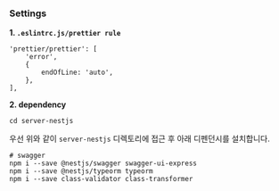 ### Settings

**1. `.eslintrc.js/prettier rule`**

```
'prettier/prettier': [
    'error',
    {
        endOfLine: 'auto',
    },
],
```

**2. dependency**

```
cd server-nestjs
```

우선 위와 같이 `server-nestjs` 디렉토리에 접근 후 아래 디펜던시를 설치합니다.

```
# swagger
npm i --save @nestjs/swagger swagger-ui-express
npm i --save @nestjs/typeorm typeorm
npm i --save class-validator class-transformer
```
